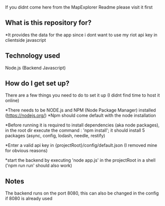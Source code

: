 If you didnt come here from the MapExplorer Readme please visit it first

## What is this repository for? ##

*It provides the data for the app since i dont want to use my riot api key in clientside javascript

## Technology used ##

Node.js (Backend Javascript)

## How do I get set up? ##

There are a few things you need to do to set it up (I didnt find time to host it online)

*There needs to be NODE.js and NPM (Node Package Manager) installed (https://nodejs.org/)
*Npm should come default with the node installation

*Before running it is required to install dependencies (aka node packages), in the root dir execute the command :
'npm install'; it should install 5 packages (async, config, lodash, needle, restify)

*Enter a valid api key in {projectRoot}/config/default.json (I removed mine for obvious reasons)

*start the backend by executing 'node app.js' in the projectRoot in a shell ('npm run run' should also work)

## Notes ##

The backend runs on the port 8080, this can also be changed in the config if 8080 is already used
